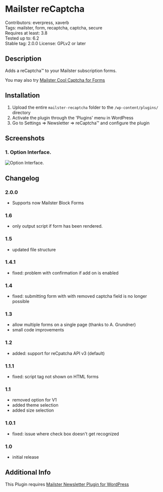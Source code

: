 # Mailster reCaptcha

Contributors: everpress, xaverb  
Tags: mailster, form, recaptcha, captcha, secure  
Requires at least: 3.8  
Tested up to: 6.2  
Stable tag: 2.0.0
License: GPLv2 or later

## Description

Adds a reCaptcha™ to your Mailster subscription forms.

You may also try [Mailster Cool Captcha for Forms](https://wordpress.org/plugins/mailster-cool-captcha/)

## Installation

1. Upload the entire `mailster-recaptcha` folder to the `/wp-content/plugins/` directory
2. Activate the plugin through the 'Plugins' menu in WordPress
3. Go to Settings => Newsletter => reCaptcha™ and configure the plugin

## Screenshots

### 1. Option Interface.

![Option Interface.](https://ps.w.org/mailster-recaptcha/assets/screenshot-1.png)

## Changelog

### 2.0.0

- Supports now Mailster Block Forms

### 1.6

- only output script if form has been rendered.

### 1.5

- updated file structure

### 1.4.1

- fixed: problem with confirmation if add on is enabled

### 1.4

- fixed: submitting form with with removed captcha field is no longer possible

### 1.3

- allow multiple forms on a single page (thanks to A. Grundner)
- small code improvements

### 1.2

- added: support for reCpatcha API v3 (default)

### 1.1.1

- fixed: script tag not shown on HTML forms

### 1.1

- removed option for V1
- added theme selection
- added size selection

### 1.0.1

- fixed: issue where check box doesn't get recognized

### 1.0

- initial release

## Additional Info

This Plugin requires [Mailster Newsletter Plugin for WordPress](https://mailster.co/?utm_campaign=wporg&utm_source=wordpress.org&utm_medium=readme&utm_term=reCaptcha)
